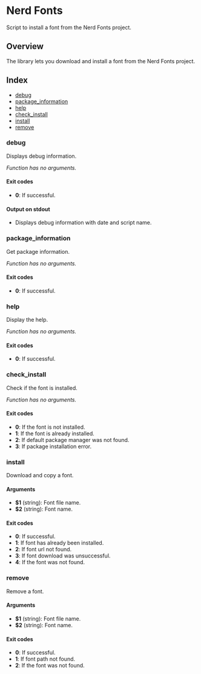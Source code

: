 # Nerd Fonts

Script to install a font from the Nerd Fonts project.

## Overview

The library lets you download and install a font from the Nerd Fonts project.

## Index

* [debug](#debug)
* [package_information](#packageinformation)
* [help](#help)
* [check_install](#checkinstall)
* [install](#install)
* [remove](#remove)

### debug

Displays debug information.

_Function has no arguments._

#### Exit codes

* **0**: If successful.

#### Output on stdout

* Displays debug information with date and script name.

### package_information

Get package information.

_Function has no arguments._

#### Exit codes

* **0**: If successful.

### help

Display the help.

_Function has no arguments._

#### Exit codes

* **0**: If successful.

### check_install

Check if the font is installed.

_Function has no arguments._

#### Exit codes

* **0**: If the font is not installed.
* **1**: If the font is already installed.
* **2**: If default package manager was not found.
* **3**: If package installation error.

### install

Download and copy a font.

#### Arguments

* **$1** (string): Font file name.
* **$2** (string): Font name.

#### Exit codes

* **0**: If successful.
* **1**: If font has already been installed.
* **2**: If font url not found.
* **3**: If font download was unsuccessful.
* **4**: If the font was not found.

### remove

Remove a font.

#### Arguments

* **$1** (string): Font file name.
* **$2** (string): Font name.

#### Exit codes

* **0**: If successful.
* **1**: If font path not found.
* **2**: If the font was not found.

